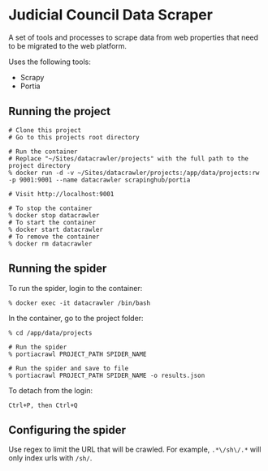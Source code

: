 # Judicial Council Data Scraper
A set of tools and processes to scrape data from web properties that need to be migrated to the web platform.

Uses the following tools:
* Scrapy
* Portia

## Running the project
```shell script
# Clone this project
# Go to this projects root directory

# Run the container
# Replace "~/Sites/datacrawler/projects" with the full path to the project directory
% docker run -d -v ~/Sites/datacrawler/projects:/app/data/projects:rw -p 9001:9001 --name datacrawler scrapinghub/portia

# Visit http://localhost:9001

# To stop the container
% docker stop datacrawler
# To start the container
% docker start datacrawler
# To remove the container
% docker rm datacrawler
```

## Running the spider
To run the spider, login to the container:
```shell script
% docker exec -it datacrawler /bin/bash
```
In the container, go to the project folder:
```shell script
% cd /app/data/projects

# Run the spider
% portiacrawl PROJECT_PATH SPIDER_NAME

# Run the spider and save to file
% portiacrawl PROJECT_PATH SPIDER_NAME -o results.json
```
To detach from the login:
```shell script
Ctrl+P, then Ctrl+Q
```

## Configuring the spider

Use regex to limit the URL that will be crawled. For example, ```.*\/sh\/.*``` will only index urls with `/sh/`.